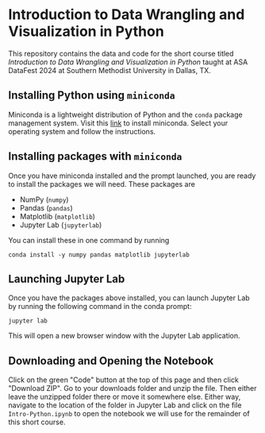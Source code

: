 # Introduction to Data Wrangling and Visualization in Python

This repository contains the data and code for the short course titled *Introduction to Data Wrangling and Visualization in Python* taught at ASA DataFest 2024 at Southern Methodist University in Dallas, TX.

## Installing Python using `miniconda`

Miniconda is a lightweight distribution of Python and the `conda` package management system. Visit this [link](https://docs.anaconda.com/free/miniconda/miniconda-install/) to install miniconda. Select your operating system and follow the instructions.

## Installing packages with `miniconda`

Once you have miniconda installed and the prompt launched, you are ready to install the packages we will need. These packages are 

* NumPy (`numpy`)
* Pandas (`pandas`)
* Matplotlib (`matplotlib`)
* Jupyter Lab (`jupyterlab`)

You can install these in one command by running

```{bash}
conda install -y numpy pandas matplotlib jupyterlab
```

## Launching Jupyter Lab

Once you have the packages above installed, you can launch Jupyter Lab by running the following command in the conda prompt:

```{bash}
jupyter lab
```

This will open a new browser window with the Jupyter Lab application.

## Downloading and Opening the Notebook 

Click on the green "Code" button at the top of this page and then click "Download ZIP". Go to your downloads folder and unzip the file. Then either leave the unzipped folder there or move it somewhere else. Either way, navigate to the location of the folder in Jupyter Lab and click on the file `Intro-Python.ipynb` to open the notebook we will use for the remainder of this short course.

